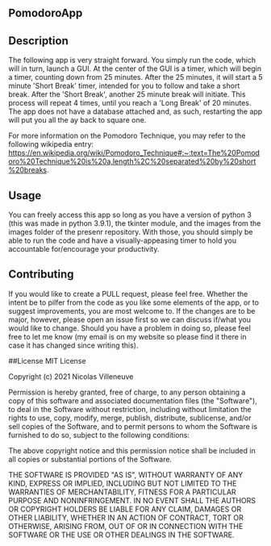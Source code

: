 ## PomodoroApp


## Description
The following app is very straight forward. 
You simply run the code, which will in turn, launch a GUI. 
At the center of the GUI is a timer, which will begin a timer, counting down from 25 minutes.
After the 25 minutes, it will start a 5 minute 'Short Break' timer, intended for you to follow and take a short break. 
After the 'Short Break', another 25 minute break will initiate. 
This process will repeat 4 times, until you reach a 'Long Break' of 20 minutes. 
The app does not have a database attached and, as such, restarting the app will put you all the ay back to square one. 

For more information on the Pomodoro Technique, you may refer to the following wikipedia entry:
https://en.wikipedia.org/wiki/Pomodoro_Technique#:~:text=The%20Pomodoro%20Technique%20is%20a,length%2C%20separated%20by%20short%20breaks.

## Usage
You can freely access this app so long as you have a version of python 3 (this was made in python 3.9.1), the tkinter module, and the images from the images folder of the presenr repository. With those, you should simply be able to run the code and have a visually-appeasing timer to hold you accountable for/encourage your productivity. 

## Contributing
If you would like to create a PULL request, please feel free. Whether the intent be to pilfer from the code as you like some elements of the app, or to suggest improvements, you are most welcome to. If the changes are to be major, however, please open an issue first so we can discuss if/what you would like to change. Should you have a problem in doing so, please feel free to let me know (my email is on my website so please find it there in case it has changed since writing this).

##License
MIT License

Copyright (c) 2021 Nicolas Villeneuve

Permission is hereby granted, free of charge, to any person obtaining a copy of this software and associated documentation files (the "Software"), to deal in the Software without restriction, including without limitation the rights to use, copy, modify, merge, publish, distribute, sublicense, and/or sell copies of the Software, and to permit persons to whom the Software is furnished to do so, subject to the following conditions:

The above copyright notice and this permission notice shall be included in all copies or substantial portions of the Software.

THE SOFTWARE IS PROVIDED "AS IS", WITHOUT WARRANTY OF ANY KIND, EXPRESS OR IMPLIED, INCLUDING BUT NOT LIMITED TO THE WARRANTIES OF MERCHANTABILITY, FITNESS FOR A PARTICULAR PURPOSE AND NONINFRINGEMENT. IN NO EVENT SHALL THE AUTHORS OR COPYRIGHT HOLDERS BE LIABLE FOR ANY CLAIM, DAMAGES OR OTHER LIABILITY, WHETHER IN AN ACTION OF CONTRACT, TORT OR OTHERWISE, ARISING FROM, OUT OF OR IN CONNECTION WITH THE SOFTWARE OR THE USE OR OTHER DEALINGS IN THE SOFTWARE.




